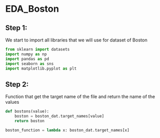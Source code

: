 # EDA_Boston
## Step 1:
We start to import all libraries that we will use for dataset of Boston
````Python
from sklearn import datasets
import numpy as np
import pandas as pd
import seaborn as sns
import matplotlib.pyplot as plt
````
## Step 2:
Function that get the target name of the file and return the name of the values

````Python
def bostons(value):
    boston = boston_dat.target_names[value]
    return boston

boston_function = lambda x: boston_dat.target_names[x]
````
